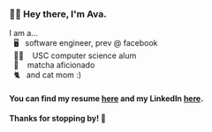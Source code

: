 ### 👋🏼  Hey there, I'm Ava.
I am a...  
&nbsp; 🖥 &nbsp;&nbsp;software engineer, prev @ facebook  
&nbsp; ✌🏼 &nbsp;&nbsp; USC computer science alum  
&nbsp; 🍵 &nbsp;&nbsp; matcha aficionado  
&nbsp; 🐈 &nbsp;&nbsp;and cat mom :)

#### You can find my resume [here](https://docs.google.com/document/d/1iLNdr0FndUDzuMyoKZS7PY0cRIwsFQ0dLvx5WRHrp6s/edit?usp=sharing) and my LinkedIn [here](https://www.linkedin.com/in/ava-delacruz/).

#### Thanks for stopping by! 🥰
